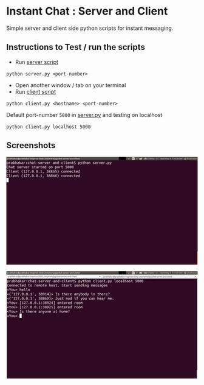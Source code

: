# Instant Chat : Server and Client

Simple server and client side python scripts for instant messaging.

## Instructions to Test / run the scripts

+ Run [server script](server.py)
```shell
python server.py <port-number>
```
+ Open another window / tab on your terminal 
+ Run [client script](client.py)
```shell
python client.py <hostname> <port-number>
```

Default port-number `5000` in [server.py](https://github.com/prabhakar267/chat-server-and-client/blob/master/server.py#L23) and testing on localhost
```shell
python client.py localhost 5000
```

## Screenshots

![Server Side](screenshots/Screenshot%20from%202016-05-04%2001:36:28.png)

![Client Side](screenshots/Screenshot%20from%202016-05-04%2001:41:07.png)
